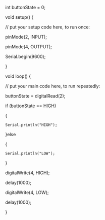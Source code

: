 int buttonState = 0;



void setup() {

  // put your setup code here, to run once:

   pinMode(2, INPUT);

   pinMode(4, OUTPUT);

   Serial.begin(9600);

}



void loop() {

  // put your main code here, to run repeatedly:

   buttonState = digitalRead(2);



   if (buttonState == HIGH)

   {

    Serial.println("HIGH");

   }else

   {

    Serial.println("LOW");

   }

   digitalWrite(4, HIGH);



   delay(1000);



   digitalWrite(4, LOW);



   delay(1000);

}

